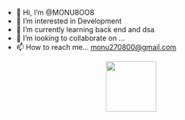 - 👋 Hi, I’m @MONU8OO8
- 👀 I’m interested in Development
- 🌱 I’m currently learning back end and dsa
- 💞️ I’m looking to collaborate on ...
- 📫 How to reach me... monu270800@gmail.com

<!---
MONU8OO8/MONU8OO8 is a ✨ special ✨ repository because its `README.md` (this file) appears on your GitHub profile.
You can click the Preview link to take a look at your changes.
--->
<div id="header" align="center">
  <img src="https://media.giphy.com/media/M9gbBd9nbDrOTu1Mqx/giphy.gif" width="100"/>
</div>
